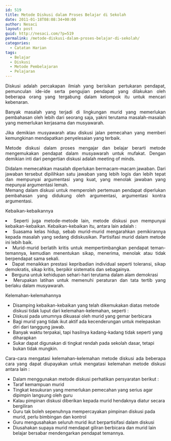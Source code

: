 ```yaml
---
id: 519
title: Metode Diskusi dalam Proses Belajar di Sekolah
date: 2011-01-18T08:08:34+00:00
author: Nesaci
layout: post
guid: http://nesaci.com/?p=519
permalink: /metode-diskusi-dalam-proses-belajar-di-sekolah/
categories:
  - Catatan Harian
tags:
  - Belajar
  - Diskusi
  - Metode Pembelajaran
  - Pelajaran
---
```

<p style="text-align: justify;">
  Diskusi adalah percakapan ilmiah yang berisikan pertukaran pendapat, pemunculan ide-ide serta pengujian pendapat yang dilakukan oleh beberapa orang yang tergabung dalam kelompok itu untuk mencari kebenaran.
</p>

<p style="text-align: justify;">
  Banyak masalah yang terjadi di lingkungan murid yang memerlukan pembahasan oleh lebih dari seorang saja, yakni terutama masalah-masalah yang memerlukan kerjasama dan musyawarah.
</p>

<p style="text-align: justify;">
  Jika demikian musyawarah atau diskusi jalan pemecahan yang memberi kemungkinan mendapatkan penyelesaian yang terbaik.
</p>

<p style="text-align: justify;">
  Metode diskusi dalam proses mengajar dan belajar berarti metode mengemukakan pendapat dalam musyawarah untuk mufakat. Dengan demikian inti dari pengertian diskusi adalah meeting of minds.
</p>

<p style="text-align: justify;">
  Didalam memecahkan masalah diperlukan bermacam-macam jawaban. Dari jawaban tersebut dipilihkan satu jawaban yang lebih logis dan lebih tepat dan mempunyai argumentasi yang kuat, yang menolak jawaban yang mepunyai argumentasi lemah.<br /> Memang dalam diskusi untuk memperoleh pertemuan pendapat diperlukan pembahasan yang didukung oleh argumentasi, argumentasi kontra argumentasi.
</p>

<p style="text-align: justify;">
  Kebaikan-kebaikannya
</p>

<li style="text-align: justify;">
  Seperti juga metode-metode lain, metode diskusi pun mempunyai kebaikan-kebaikan. Kebaikan-kebaikan itu, antara lain adalah :
</li>
<li style="text-align: justify;">
  Suasama kelas hidup, sebab murid-murid mengarahkan pemikirannya kepada masalah yang sedang didiskusikan. Partisifasi murid dalam metode ini lebih baik.
</li>
<li style="text-align: justify;">
  Murid-murid berlatih kritis untuk mempertimbangkan pendapat teman-temannya, kemudian menentukan sikap, menerima, menolak atau tidak berpendapat sama sekali.
</li>
<li style="text-align: justify;">
  Dapat menaikkan prestasi kepribadian individual seperti toleransi, sikap demokratis, sikap kritis, berpikir sistematis dan sebagainya.
</li>
<li style="text-align: justify;">
  Berguna untuk kehidupan sehari-hari terutama dalam alam demokrasi
</li>
<li style="text-align: justify;">
  Merupakan latihan untuk memenuhi peraturan dan tata tertib yang berlaku dalam musyawarah.
</li>

<p style="text-align: justify;">
  Kelemahan-kelemahannya
</p>

  * Disamping kebaikan-kebaikan yang telah dikemukakan diatas metode diskusi tidak luput dari kelemahan-kelemahan, seperti :
  * Diskusi pada umumnya dikuasai oleh murid yang gemar berbicara
  * Bagi murid yang tidak ikut aktif ada kecenderungan untuk melepaskan diri dari tanggung jawab.
  * Banyak waktu terpakai, tapi hasilnya kadang-kadang tidak seperti yang diharapkan
  * Sukar dapat digunakan di tingkat rendah pada sekolah dasar, tetapi bukan tidak mungkin.

<p style="text-align: justify;">
  Cara-cara mengatasi kelemahan-kelemahan metode diskusi ada beberapa cara yang dapat diupayakan untuk mengatasi kelemahan metode diskusi antara lain :
</p>

  * Dalam menggunakan metode diskusi perhatikan persyaratan berikut :
  * Taraf kemampuan murid
  * Tingkat kesukuran yang memerlukan pemecahan yang serius agar dipimpin langsung oleh guru
  * Kalau pimpinan diskusi diberikan kepada murid hendaknya diatur secara bergiliran
  * Guru tak boleh sepenuhnya mempercayakan pimpinan diskusi pada murid, perlu bimbingan dan kontrol
  * Guru mengusahakan seluruh murid ikut berpartisifasi dalam diskusi
  * Diusahakan supaya murid mendapat giliran berbicara dan murid lain belajar bersabar mendengarkan pendapat temannya.